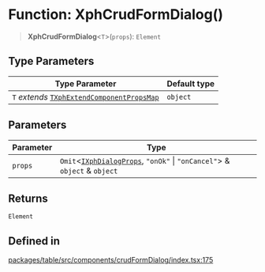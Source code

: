 # Function: XphCrudFormDialog()

> **XphCrudFormDialog**\<`T`\>(`props`): `Element`

## Type Parameters

| Type Parameter | Default type |
| ------ | ------ |
| `T` *extends* [`TXphExtendComponentPropsMap`](../type-aliases/TXphExtendComponentPropsMap.md) | `object` |

## Parameters

| Parameter | Type |
| ------ | ------ |
| `props` | `Omit`\<[`IXphDialogProps`](../interfaces/IXphDialogProps.md), `"onOk"` \| `"onCancel"`\> & `object` & `object` |

## Returns

`Element`

## Defined in

[packages/table/src/components/crudFormDialog/index.tsx:175](https://github.com/XiaoPiHong/xph-crud/blob/59cbdd4fcff26bcc88bce5e7c4ad2ae9fa840045/packages/table/src/components/crudFormDialog/index.tsx#L175)
